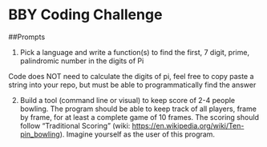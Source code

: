 # BBY Coding Challenge
##Prompts

1. Pick a language and write a function(s) to find the first, 7 digit, prime, palindromic number in the digits of Pi

Code does NOT need to calculate the digits of pi, feel free to copy paste a string into your repo, but must be able to programmatically find the answer

2. Build a tool (command line or visual) to keep score of 2-4 people bowling. The program should be able to keep track of all players, frame by frame, for at least a complete game of 10 frames. The scoring should follow “Traditional Scoring” (wiki: https://en.wikipedia.org/wiki/Ten-pin_bowling). Imagine yourself as the user of this program.
